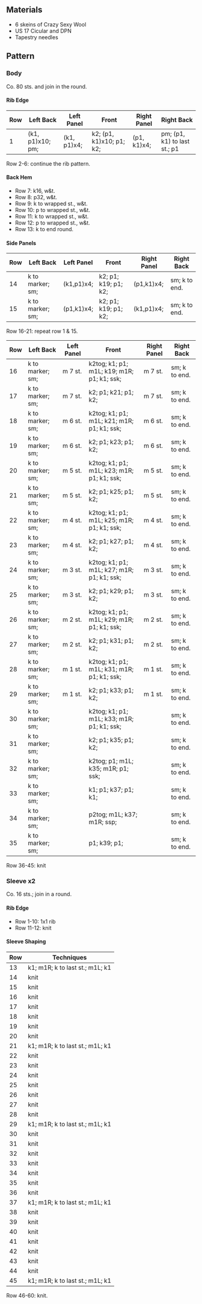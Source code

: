 ## Materials

- 6 skeins of Crazy Sexy Wool
- US 17 Cicular and DPN
- Tapestry needles

## Pattern

### Body

Co. 80 sts. and join in the round.

#### Rib Edge

| Row | Left Back | Left Panel | Front | Right Panel | Right Back |
|-----|-----------|------------|-------|-------------|------------|
| 1 | (k1, p1)x10; pm; | (k1, p1)x4; | k2; (p1, k1)x10; p1; k2; | (p1, k1)x4; | pm; (p1, k1) to last st.; p1 |

Row 2-6: continue the rib pattern.

#### Back Hem

- Row 7: k16, w&t.
- Row 8: p32, w&t.
- Row 9: k to wrapped st., w&t.
- Row 10: p to wrapped st., w&t.
- Row 11: k to wrapped st., w&t.
- Row 12: p to wrapped st., w&t.
- Row 13: k to end round.

#### Side Panels

| Row | Left Back | Left Panel | Front | Right Panel | Right Back |
|-----|-----------|------------|-------|-------------|------------|
| 14 | k to marker; sm; | (k1,p1)x4; | k2; p1; k19; p1; k2; | (p1,k1)x4; | sm; k to end. |
| 15 | k to marker; sm; | (p1,k1)x4; | k2; p1; k19; p1; k2; | (k1,p1)x4; | sm; k to end. |

Row 16-21: repeat row 1 & 15.

| Row | Left Back | Left Panel | Front | Right Panel | Right Back |
|-----|-----------|------------|-------|-------------|------------|
| 16 | k to marker; sm; | m 7 st. | k2tog; k1; p1; m1L; k19; m1R; p1; k1; ssk; | m 7 st. | sm; k to end. |
| 17 | k to marker; sm; | m 7 st. | k2; p1; k21; p1; k2; | m 7 st. | sm; k to end. |
| 18 | k to marker; sm; | m 6 st. | k2tog; k1; p1; m1L; k21; m1R; p1; k1; ssk; | m 6 st. | sm; k to end. |
| 19 | k to marker; sm; | m 6 st. | k2; p1; k23; p1; k2; | m 6 st. | sm; k to end. |
| 20 | k to marker; sm; | m 5 st. | k2tog; k1; p1; m1L; k23; m1R; p1; k1; ssk; | m 5 st. | sm; k to end. |
| 21 | k to marker; sm; | m 5 st. | k2; p1; k25; p1; k2; | m 5 st. | sm; k to end. |
| 22 | k to marker; sm; | m 4 st. | k2tog; k1; p1; m1L; k25; m1R; p1; k1; ssk; | m 4 st. | sm; k to end. |
| 23 | k to marker; sm; | m 4 st. | k2; p1; k27; p1; k2; | m 4 st. | sm; k to end. |
| 24 | k to marker; sm; | m 3 st. | k2tog; k1; p1; m1L; k27; m1R; p1; k1; ssk; | m 3 st. | sm; k to end. |
| 25 | k to marker; sm; | m 3 st. | k2; p1; k29; p1; k2; | m 3 st. | sm; k to end. |
| 26 | k to marker; sm; | m 2 st. | k2tog; k1; p1; m1L; k29; m1R; p1; k1; ssk; | m 2 st. | sm; k to end. |
| 27 | k to marker; sm; | m 2 st. | k2; p1; k31; p1; k2; | m 2 st. | sm; k to end. |
| 28 | k to marker; sm; | m 1 st. | k2tog; k1; p1; m1L; k31; m1R; p1; k1; ssk; | m 1 st. | sm; k to end. |
| 29 | k to marker; sm; | m 1 st. | k2; p1; k33; p1; k2; | m 1 st. | sm; k to end. |
| 30 | k to marker; sm; | | k2tog; k1; p1; m1L; k33; m1R; p1; k1; ssk; | | sm; k to end. |
| 31 | k to marker; sm; | | k2; p1; k35; p1; k2; | | sm; k to end. |
| 32 | k to marker; sm; | | k2tog; p1; m1L; k35; m1R; p1; ssk; | | sm; k to end. |
| 33 | k to marker; sm; | | k1; p1; k37; p1; k1; | | sm; k to end. |
| 34 | k to marker; sm; | | p2tog; m1L; k37; m1R; ssp; | | sm; k to end. |
| 35 | k to marker; sm; | | p1; k39; p1; | | sm; k to end. |

Row 36-45: knit

### Sleeve x2

Co. 16 sts.; join in a round.

#### Rib Edge

- Row 1-10: 1x1 rib 
- Row 11-12: knit

#### Sleeve Shaping

| Row | Techniques |
|-----|------------|
| 13 | k1; m1R; k to last st.; m1L; k1 |
| 14 | knit |
| 15 | knit |
| 16 | knit |
| 17 | knit |
| 18 | knit |
| 19 | knit |
| 20 | knit |
| 21 | k1; m1R; k to last st.; m1L; k1 |
| 22 | knit |
| 23 | knit |
| 24 | knit |
| 25 | knit |
| 26 | knit |
| 27 | knit |
| 28 | knit |
| 29 | k1; m1R; k to last st.; m1L; k1 |
| 30 | knit |
| 31 | knit |
| 32 | knit |
| 33 | knit |
| 34 | knit |
| 35 | knit |
| 36 | knit |
| 37 | k1; m1R; k to last st.; m1L; k1 |
| 38 | knit |
| 39 | knit |
| 40 | knit |
| 41 | knit |
| 42 | knit |
| 43 | knit |
| 44 | knit |
| 45 | k1; m1R; k to last st.; m1L; k1 |

Row 46-60: knit.
